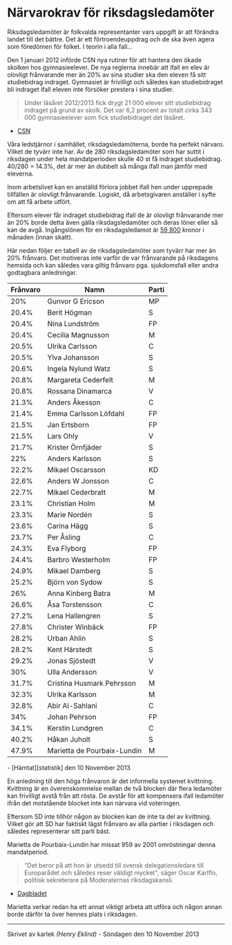 Närvarokrav för riksdagsledamöter 
=================================

Riksdagsledamöter är folkvalda representanter vars uppgift är att förändra
landet till det bättre. Det är ett förtroendeuppdrag och de ska även agera som
föredömen för folket. I teorin i alla fall...

Den 1 januari 2012 införde CSN nya rutiner för att hantera den ökade skolken
hos gymnasieelever. De nya reglerna innebär att ifall en elev är
olovligt frånvarande mer än 20% av sina studier ska den eleven få sitt
studiebidrag indraget. Gymnasiet är frivilligt och således kan studiebidraget
bli indraget ifall eleven inte försöker prestera i sina studier.

> Under läsåret 2012/2013 fick drygt 21 000 elever sitt studiebidrag indraget
> på grund av skolk. Det var 6,2 procent av totalt cirka 343 000 gymnasieelever
> som fick studiebidraget det läsåret.
- [CSN][csn]

[csn]: http://www.csn.se/press/fakta-skolk

Våra ledstjärnor i samhället, riksdagsledamöterna, borde ha perfekt närvaro.
Vilket de tyvärr inte har. Av de 280 riksdagsledamöter som har suttit i
riksdagen under hela mandatperioden skulle 40 st få indraget studiebidrag.
40/280 = 14.3%, det är mer än dubbelt så många ifall man jämför med eleverna.

Inom arbetslivet kan en anställd förlora jobbet ifall hen under upprepade
tillfällen är olovligt frånvarande. Logiskt, då arbetsgivaren anställer
i syfte om att få arbete utfört. 

Eftersom elever får indraget studiebidrag ifall de är olovligt frånvarande mer
än 20% borde detta även gälla riksdagsledamöter och deras löner eller så kan de
avgå. Ingångslönen för en riksdagsledamot är [59 800][pengar] kronor i månaden
(innan skatt).

Här nedan följer en tabell av de riksdagsledamöter som tyvärr har mer än 20%
frånvaro. Det motiveras inte varför de var frånvarande på riksdagens hemsida och
kan således vara giltig frånvaro pga. sjukdomsfall eller andra godtagbara
anledningar. 

[pengar]: http://www.riksdagen.se/Sa-funkar-riksdagen/Sa-arbetar-ledamoterna/Ekonomiska-villkor/

<table>
	<thead>
		<tr><th>Frånvaro</th><th>Namn</th><th>Parti</th></tr>
	</thead>
	<tbody>
		<tr><td>20%</td><td>Gunvor G Ericson</td><td>MP</td></tr>
		<tr><td>20.4%</td><td>Berit Högman</td><td>S</td></tr>
		<tr><td>20.4%</td><td>Nina Lundström</td><td>FP</td></tr>
		<tr><td>20.4%</td><td>Cecilia Magnusson</td><td>M</td></tr>
		<tr><td>20.5%</td><td>Ulrika Carlsson</td><td>C</td></tr>
		<tr><td>20.5%</td><td>Ylva Johansson</td><td>S</td></tr>
		<tr><td>20.6%</td><td>Ingela Nylund Watz</td><td>S</td></tr>
		<tr><td>20.8%</td><td>Margareta Cederfelt</td><td>M</td></tr>
		<tr><td>20.8%</td><td>Rossana Dinamarca</td><td>V</td></tr>
		<tr><td>21.3%</td><td>Anders Åkesson</td><td>C</td></tr>
		<tr><td>21.4%</td><td>Emma Carlsson Löfdahl</td><td>FP</td></tr>
		<tr><td>21.5%</td><td>Jan Ertsborn</td><td>FP</td></tr>
		<tr><td>21.5%</td><td>Lars Ohly</td><td>V</td></tr>
		<tr><td>21.7%</td><td>Krister Örnfjäder</td><td>S</td></tr>
		<tr><td>22%</td><td>Anders Karlsson</td><td>S</td></tr>
		<tr><td>22.2%</td><td>Mikael Oscarsson</td><td>KD</td></tr>
		<tr><td>22.6%</td><td>Anders W Jonsson</td><td>C</td></tr>
		<tr><td>22.7%</td><td>Mikael Cederbratt</td><td>M</td></tr>
		<tr><td>23.1%</td><td>Christian Holm</td><td>M</td></tr>
		<tr><td>23.3%</td><td>Marie Nordén</td><td>S</td></tr>
		<tr><td>23.6%</td><td>Carina Hägg</td><td>S</td></tr>
		<tr><td>23.7%</td><td>Per Åsling</td><td>C</td></tr>
		<tr><td>24.3%</td><td>Eva Flyborg</td><td>FP</td></tr>
		<tr><td>24.4%</td><td>Barbro Westerholm</td><td>FP</td></tr>
		<tr><td>24.9%</td><td>Mikael Damberg</td><td>S</td></tr>
		<tr><td>25.2%</td><td>Björn von Sydow</td><td>S</td></tr>
		<tr><td>26%</td><td>Anna Kinberg Batra</td><td>M</td></tr>
		<tr><td>26.6%</td><td>Åsa Torstensson</td><td>C</td></tr>
		<tr><td>27.2%</td><td>Lena Hallengren</td><td>S</td></tr>
		<tr><td>27.8%</td><td>Christer Winbäck</td><td>FP</td></tr>
		<tr><td>28.2%</td><td>Urban Ahlin</td><td>S</td></tr>
		<tr><td>28.2%</td><td>Kent Härstedt</td><td>S</td></tr>
		<tr><td>29.2%</td><td>Jonas Sjöstedt</td><td>V</td></tr>
		<tr><td>30%</td><td>Ulla Andersson</td><td>V</td></tr>
		<tr><td>31.7%</td><td>Cristina Husmark Pehrsson</td><td>M</td></tr>
		<tr><td>32.3%</td><td>Ulrika Karlsson</td><td>M</td></tr>
		<tr><td>32.8%</td><td>Abir Al-Sahlani</td><td>C</td></tr>
		<tr><td>34%</td><td>Johan Pehrson</td><td>FP</td></tr>
		<tr><td>34.1%</td><td>Kerstin Lundgren</td><td>C</td></tr>
		<tr><td>40.2%</td><td>Håkan Juholt</td><td>S</td></tr>
		<tr><td>47.9%</td><td>Marietta de Pourbaix-Lundin</td><td>M</td></tr>
	</tbody>
</table> - [Hämtat][statistik] den 10 November 2013

[statistik]: http://data.riksdagen.se/voteringlista/?rm=2013%2F14&rm=2012%2F13&rm=2011%2F12&rm=2010%2F11&bet=&punkt=&valkrets=&rost=&iid=&sz=10000&utformat=HTML&gruppering=namn

En anledning till den höga frånvaron är det informella systemet kvittning.
Kvittning är en överenskommelse mellan de två blocken där flera ledamöter kan
frivilligt avstå från att rösta. De avstår för att kompensera ifall ledamöter
ifrån det motstående blocket inte kan närvara vid voteringen. 

Eftersom SD inte tillhör någon av blocken kan de inte ta del av kvittning.
Vilket gör att SD har faktiskt lägst frånvaro av alla partier i riksdagen och
således representerar sitt parti bäst.

Marietta de Pourbaix-Lundin har missat 959 av 2001 omröstningar denna
mandatperiod. 

> "Det beror på att hon är utsedd till svensk delegationsledare till Europarådet
> och således reser väldigt mycket", säger Oscar Karlflo, politisk sekreterare
> på Moderaternas riksdagskansli.
 - [Dagbladet][dagbladet]

[dagbladet]: http://dagbladet.se/nyheter/sundsvall/1.6432993-sa-skolkar-politikerna

Marietta verkar redan ha ett annat viktigt arbeta att utföra och någon annan
borde därför ta över hennes plats i riksdagen. 

 - - - - - - - - - - - - - - - - - - - - - - - - - - - - - - - - - - - - - - -

Skrivet av karlek _(Henry Eklind)_ - Söndagen den 10 November 2013